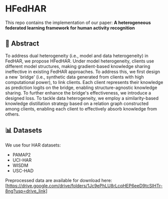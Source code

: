 # HFedHAR

This repo contains the implementation of our paper: **A heterogeneous federated learning framework for human activity recognition**

## 📝 Abstract
To address dual heterogeneity (i.e., model and data heterogeneity) in FedHAR, we propose HFedHAR. Under model heterogeneity, clients use different model structures, making gradient-based knowledge sharing ineffective in existing FedHAR approaches. To address this, we first design a new `bridge' (i.e., synthetic data generated from clients with high computational power), to link clients. Each client represents their knowledge as prediction logits on the bridge, enabling structure-agnostic knowledge sharing. To further enhance the bridge's effectiveness, we introduce a designed loss. To tackle data heterogeneity, we employ a similarity-based knowledge distillation strategy based on a relation graph constructed among clients, enabling each client to effectively absorb knowledge from others.


## 📊 Datasets
We use four HAR datasets:
- PAMAP2
- UCI-HAR
- WISDM
- USC-HAD
  
Preprocessed data are available for download here: [https://drive.google.com/drive/folders/1Jc9ePhLU8rLcqHEP6eeD9tcSIHTr-8ng?usp=drive_link]
